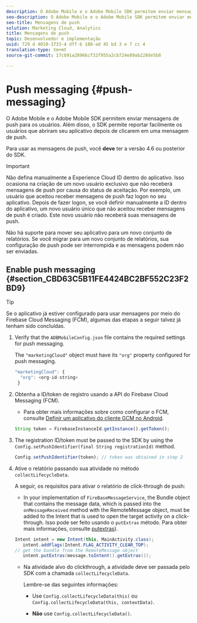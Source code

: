 ```yaml
---
description: O Adobe Mobile e o Adobe Mobile SDK permitem enviar mensagens de push para os usuários. Além disso, o SDK permite reportar facilmente os usuários que abriram seu aplicativo depois de clicarem em uma mensagem de push.
seo-description: O Adobe Mobile e o Adobe Mobile SDK permitem enviar mensagens de push para os usuários. Além disso, o SDK permite reportar facilmente os usuários que abriram seu aplicativo depois de clicarem em uma mensagem de push.
seo-title: Mensagens de push
solution: Marketing Cloud, Analytics
title: Mensagens de push
topic: Desenvolvedor e implementação
uuid: 729 d 4010-3733-4 dff-b 188-ad 45 bd 3 e 7 cc 4
translation-type: tm+mt
source-git-commit: 17cb91a28966cf32f955a2cb724e89ab228de5b8

---
```



# Push messaging {#push-messaging}

O Adobe Mobile e o Adobe Mobile SDK permitem enviar mensagens de push para os usuários. Além disso, o SDK permite reportar facilmente os usuários que abriram seu aplicativo depois de clicarem em uma mensagem de push.

Para usar as mensagens de push, você **deve** ter a versão 4.6 ou posterior do SDK.

>[!IMPORTANT]
>
>Não defina manualmente a Experience Cloud ID dentro do aplicativo. Isso ocasiona na criação de um novo usuário exclusivo que não receberá mensagens de push por causa do status de aceitação. Por exemplo, um usuário que aceitou receber mensagens de push faz logon no seu aplicativo. Depois de fazer logon, se você definir manualmente a ID dentro do aplicativo, um novo usuário único que não aceitou receber mensagens de push é criado. Este novo usuário não receberá suas mensagens de push.
>
>Não há suporte para mover seu aplicativo para um novo conjunto de relatórios. Se você migrar para um novo conjunto de relatórios, sua configuração de push pode ser interrompida e as mensagens podem não ser enviadas.

## Enable push messaging {#section_CBD63C5B11FE4424BC2BF552C23F2BD9}

>[!TIP]
>
>Se o aplicativo já estiver configurado para usar mensagens por meio do Firebase Cloud Messaging (FCM), algumas das etapas a seguir talvez já tenham sido concluídas.

1. Verify that the `ADBMobileConfig.json` file contains the required settings for push messaging.

   The `"marketingCloud"` object must have its `"org"` property configured for push messaging.

   ```js
   "marketingCloud": { 
     "org": <org-id-string> 
    }
   ```

1. Obtenha a ID/token de registro usando a API do Firebase Cloud Messaging (FCM).

   * Para obter mais informações sobre como configurar o FCM, consulte [Definir um aplicativo do cliente GCM no Android](https://firebase.google.com/docs/cloud-messaging/android/client).

   ```js
   String token = FirebaseInstanceId.getInstance().getToken();
   ```

1. The registration ID/token must be passed to the SDK by using the `Config.setPushIdentifier(final String registrationId)` method.

   ```js
   Config.setPushIdentifier(token); // token was obtained in step 2
   ```

1. Ative o relatório passando sua atividade no método `collectLifecycleData`.

   A seguir, os requisitos para ativar o relatório de click-through de push:

   * In your implementation of `FireBaseMessageService`, the Bundle object that contains the message data, which is passed into the `onMessageReceived` method with the RemoteMessage object, must be added to the Intent that is used to open the target activity on a click-through. Isso pode ser feito usando o `putExtras` método. Para obter mais informações, consulte [putextras](https://developer.android.com/reference/android/content/Intent.html#putExtras(android.os.Bundle))).

   ```java
   Intent intent = new Intent(this, MainActivity.class);
      intent.addFlags(Intent.FLAG_ACTIVITY_CLEAR_TOP);
   // get the bundle from the RemoteMessage object
      intent.putExtras(message.toIntent().getExtras());
   ```

   * Na atividade alvo do clickthrough, a atividade deve ser passada pelo SDK com a chamada `collectLifecycleData`.

      Lembre-se das seguintes informações:

      * Use `Config.collectLifecycleData(this)` ou `Config.collectLifecycleData(this, contextData)`.

      * **Não** use `Config.collectLifecycleData()`.




